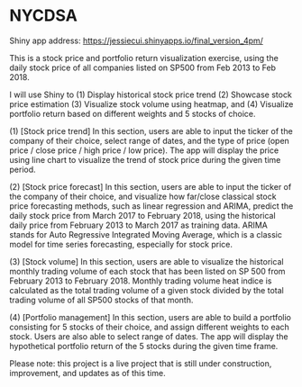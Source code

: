 # NYCDSA

Shiny app address: https://jessiecui.shinyapps.io/final_version_4pm/


This is a stock price and portfolio return visualization exercise, using the daily stock price of all companies listed on SP500 from Feb 2013 to Feb 2018. 


I will use Shiny to 
(1) Display historical stock price trend 
(2) Showcase stock price estimation 
(3) Visualize stock volume using heatmap, and 
(4) Visualize portfolio return based on different weights and 5 stocks of choice.


(1) [Stock price trend]
In this section, users are able to input the ticker of the company of their choice, select range of dates, and the type of price (open price / close price / high price / low price). The app will display the price using line chart to visualize the trend of stock price during the given time period.

(2) [Stock price forecast]
In this section, users are able to input the ticker of the company of their choice, and visualize how far/close classical stock price forecasting methods, such as linear regression and ARIMA, predict the daily stock price from March 2017 to February 2018, using the historical daily price from February 2013 to March 2017 as training data. ARIMA stands for Auto Regressive Integrated Moving Average, which is a classic model for time series forecasting, especially for stock price.

(3) [Stock volume]
In this section, users are able to visualize the historical monthly trading volume of each stock that has been listed on SP 500 from February 2013 to February 2018. Monthly trading volume heat indice is calculated as the total trading volume of a given stock divided by the total trading volume of all SP500 stocks of that month.

(4) [Portfolio management]
In this section, users are able to build a portfolio consisting for 5 stocks of their choice, and assign different weights to each stock. Users are also able to select range of dates. The app will display the hypothetical portfolio return of the 5 stocks during the given time frame.

Please note: this project is a live project that is still under construction, improvement, and updates as of this time.
